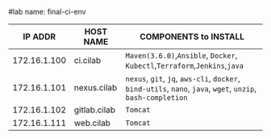 #lab name: final-ci-env



  | IP ADDR     | HOST NAME | COMPONENTS to INSTALL |
  | ------------- | ------------- | ----- | 
  | 172.16.1.100 | ci.cilab | `Maven(3.6.0)`,`Ansible`, `Docker`, `Kubectl`,`Terraform`,`Jenkins`,`java` |
  | 172.16.1.101 | nexus.cilab | `nexus`, `git`, `jq`, `aws-cli`, `docker`, `bind-utils`, `nano`, `java`, `wget`, `unzip`, `bash-completion` |
  | 172.16.1.102 | gitlab.cilab | `Tomcat` |
  | 172.16.1.111 | web.cilab| `Tomcat` | 